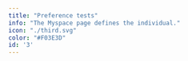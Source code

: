```yaml
---
title: "Preference tests"
info: "The Myspace page defines the individual."
icon: "./third.svg"
color: "#F03E3D"
id: '3'
---
```

